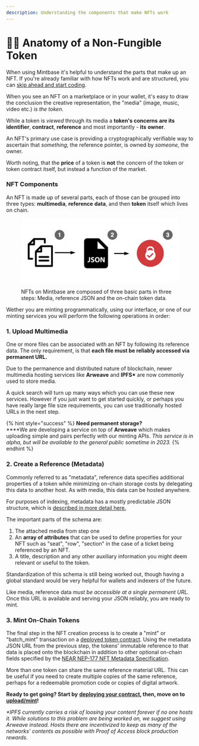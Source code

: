 ```yaml
---
description: Understanding the components that make NFTs work
---
```


# 👩🔬 Anatomy of a Non-Fungible Token

When using Mintbase it's helpful to understand the parts that make up an NFT. If you're already familiar with how NFTs work and are structured, you can [skip ahead and start coding](add-wallet-connection-to-your-react-app.md).

When you see an NFT on a marketplace or in your wallet, it's easy to draw the conclusion the creative representation, the "media" (image, music, video etc.) _is the token._&#x20;

While a token is _viewed_ through its media a **token's concerns** **are its** **identifier**, **contract**, **reference** and most importantly - **its** **owner**. &#x20;

An NFT's primary use case is providing a cryptographically verifiable way to ascertain that _something_, the reference pointer, is owned by _someone,_ the owner.&#x20;

Worth noting, that the **price** of a token is **not** the concern of the token or token contract itself, but instead a function of the market.&#x20;

### NFT Components

An NFT is made up of several parts, each of those can be grouped into three types: **multimedia**, **reference** **data**, and then **token** itself which lives on chain.

<figure><img src="../../.gitbook/assets/image (5).png" alt=""><figcaption><p>NFTs on Mintbase are composed of three basic parts in three steps: Media, reference JSON and the on-chain token data. </p></figcaption></figure>

Wether you are minting programmatically, using our interface, or one of our minting services you will perform the following operations in order:&#x20;

### **1. Upload Multimedia**

One or more files can be associated with an NFT by following its reference data. The only requirement, is that **each file must be reliably accessed via permanent URL.** &#x20;

Due to the permanence and distributed nature of blockchain, newer multimedia hosting services like **Arweave** and **IPFS\*** are now commonly used to store media.&#x20;

A quick search will turn up many ways which you can use these new services. However if you just want to get started quickly, or perhaps you have really large file size requirements, you can use traditionally hosted URLs in the next step.&#x20;

{% hint style="success" %}
**Need permanent storage?** \
****We are developing a service on top of **Arweave** which makes uploading simple and pairs perfectly with our minting APIs. _This service is in alpha, but will be available to the general public sometime in 2023._ &#x20;
{% endhint %}

### 2. Create a Reference (Metadata)

Commonly referred to as "metadata", reference data specifies additional properties of a token while minimizing on-chain storage costs by delegating this data to another host. As with media, this data can be hosted anywhere.&#x20;

For purposes of indexing, metadata has a mostly predictable JSON structure, which is [described in more detail here.](../read-data/metadata.md)&#x20;

The important parts of the schema are:&#x20;

1. The attached media from step one
2. An **array of attributes** that can be used to define properties for your NFT such as "seat", "row", "section" in the case of a ticket being referenced by an NFT.
3. &#x20;A title, description and any other auxiliary information you might deem relevant or useful to the token.&#x20;

Standardization of this schema is still being worked out, though having a global standard would be very helpful for wallets and indexers of the future.

Like media, reference data _must be accessible at a single permanent URL._ Once this URL is available and serving your JSON reliably, you are ready to mint.&#x20;

### 3. Mint On-Chain Tokens

The final step in the NFT creation process is to create a "mint" or "batch\_mint" transaction on a [deployed token contract](../../mintbase-sdk-ref/packages/sdk/src/deployContract/).  Using the metadata JSON URL from the previous step, the tokens' immutable reference to that data is placed onto the blockchain in addition to other optional on-chain fields specified by the [NEAR NEP-177 NFT Metadata Specification](https://nomicon.io/Standards/Tokens/NonFungibleToken/Metadata).&#x20;

More than one token can share the same reference material URL. This can be useful if you need to create multiple copies of the same reference, perhaps for a redeemable promotion code or copies of digital artwork.

**Ready to get going? Start by** [**deploying your contract**](make-your-first-contract-call-deploycontract.md)**, then, move on to** [**upload/mint**](upload-reference-material-to-arweave-and-mint.md)**!**

_\*IPFS currently carries a risk of loosing your content forever if no one hosts it. While solutions to this problem are being worked on, we suggest using Arweave instead. Hosts there are incentivized to keep as many of the networks' contents as possible with Proof of Access block production rewards._&#x20;

